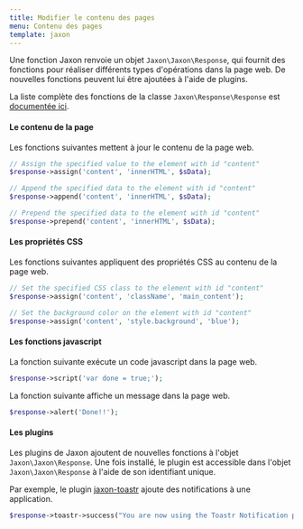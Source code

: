 ```yaml
---
title: Modifier le contenu des pages
menu: Contenu des pages
template: jaxon
---
```


Une fonction Jaxon renvoie un objet `Jaxon\Jaxon\Response`, qui fournit des fonctions pour réaliser différents types d'opérations dans la page web. De nouvelles fonctions peuvent lui être ajoutées à l'aide de plugins.

La liste complète des fonctions de la classe `Jaxon\Response\Response` est [documentée ici](/api/Jaxon/Plugin/Response.html).

#### Le contenu de la page

Les fonctions suivantes mettent à jour le contenu de la page web.

```php
// Assign the specified value to the element with id "content"
$response->assign('content', 'innerHTML', $sData);
```

```php
// Append the specified data to the element with id "content"
$response->append('content', 'innerHTML', $sData);
```

```php
// Prepend the specified data to the element with id "content"
$response->prepend('content', 'innerHTML', $sData);
```

#### Les propriétés CSS

Les fonctions suivantes appliquent des propriétés CSS au contenu de la page web.

```php
// Set the specified CSS class to the element with id "content"
$response->assign('content', 'className', 'main_content');
```

```php
// Set the background color on the element with id "content"
$response->assign('content', 'style.background', 'blue');
```

#### Les fonctions javascript

La fonction suivante exécute un code javascript dans la page web.

```php
$response->script('var done = true;');
```

La fonction suivante affiche un message dans la page web.

```php
$response->alert('Done!!');
```

#### Les plugins

Les plugins de Jaxon ajoutent de nouvelles fonctions à l'objet `Jaxon\Jaxon\Response`.
Une fois installé, le plugin est accessible dans l'objet `Jaxon\Jaxon\Response` à l'aide de son identifiant unique.

Par exemple, le plugin [jaxon-toastr](https://github.com/jaxon-php/jaxon-toastr) ajoute des notifications à une application.
```php
$response->toastr->success("You are now using the Toastr Notification plugin!!");
```
